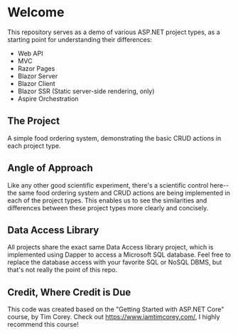 # Welcome
This repository serves as a demo of various ASP.NET project types, as a starting point for understanding their differences:
- Web API
- MVC
- Razor Pages
- Blazor Server
- Blazor Client
- Blazor SSR (Static server-side rendering, only)
- Aspire Orchestration

## The Project
A simple food ordering system, demonstrating the basic CRUD actions in each project type.

## Angle of Approach
Like any other good scientific experiment, there's a scientific control here-- the same food ordering system and CRUD actions are being implemented in each of the project types. This enables us to see the similarities and differences between these project types more clearly and concisely. 

## Data Access Library
All projects share the exact same Data Access library project, which is implemented using Dapper to access a Microsoft SQL database. Feel free to replace the database access with your favorite SQL or NoSQL DBMS, but that's not really the point of this repo.

## Credit, Where Credit is Due
This code was created based on the "Getting Started with ASP.NET Core" course, by Tim Corey. Check out https://www.iamtimcorey.com/, I highly recommend this course!
